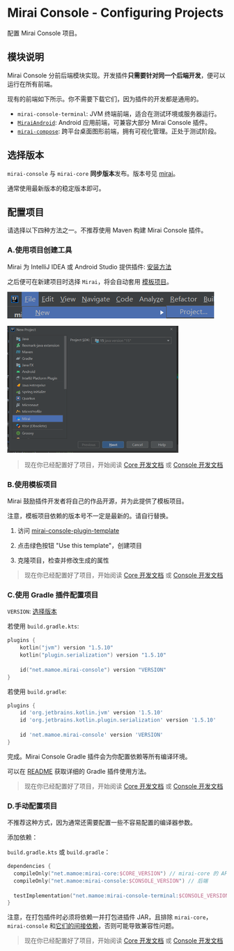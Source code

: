# Mirai Console - Configuring Projects

配置 Mirai Console 项目。

## 模块说明

Mirai Console 分前后端模块实现。开发插件**只需要针对同一个后端开发**，便可以运行在所有前端。

现有的前端如下所示。你不需要下载它们，因为插件的开发都是通用的。

- `mirai-console-terminal`: JVM 终端前端，适合在测试环境或服务器运行。
- [`MiraiAndroid`](https://github.com/mzdluo123/MiraiAndroid): Android 应用前端，可兼容大部分 Mirai Console 插件。
- [`mirai-compose`](https://github.com/sonder-joker/mirai-compose): 跨平台桌面图形前端，拥有可视化管理。正处于测试阶段。

## 选择版本

`mirai-console` 与 `mirai-core` **同步版本**发布。版本号见 [mirai](https://github.com/mamoe/mirai/blob/dev/docs/ConfiguringProjects.md#%E9%80%89%E6%8B%A9%E7%89%88%E6%9C%AC)。

通常使用最新版本的稳定版本即可。

## 配置项目

请选择以下四种方法之一。不推荐使用 Maven 构建 Mirai Console 插件。

### A.使用项目创建工具

Mirai 为 IntelliJ IDEA 或 Android Studio 提供插件: [安装方法](https://github.com/mamoe/mirai/blob/dev/docs/Preparations.md#%E5%AE%89%E8%A3%85-ide-%E6%8F%92%E4%BB%B6)

之后便可在新建项目时选择 `Mirai`，将会自动套用 [模板项目](https://github.com/project-mirai/mirai-console-plugin-template)。

![](.ConfiguringProjects_images/6d010b1a.png)

![](.ConfiguringProjects_images/a6a3b24b.png)

> 现在你已经配置好了项目，开始阅读 [Core 开发文档](https://github.com/mamoe/mirai/blob/dev/docs/CoreAPI.md) 或 [Console 开发文档](README.md#mirai-console)

### B.使用模板项目

Mirai 鼓励插件开发者将自己的作品开源，并为此提供了模板项目。

注意，模板项目依赖的版本号不一定是最新的。请自行替换。

1. 访问 [mirai-console-plugin-template](https://github.com/project-mirai/mirai-console-plugin-template)

2. 点击绿色按钮 "Use this template"，创建项目

3. 克隆项目，检查并修改生成的属性

> 现在你已经配置好了项目，开始阅读 [Core 开发文档](https://github.com/mamoe/mirai/blob/dev/docs/CoreAPI.md) 或 [Console 开发文档](README.md#mirai-console)

### C.使用 Gradle 插件配置项目

`VERSION`: [选择版本](#选择版本)

若使用 `build.gradle.kts`:
```kotlin
plugins {
    kotlin("jvm") version "1.5.10"
    kotlin("plugin.serialization") version "1.5.10"
    
    id("net.mamoe.mirai-console") version "VERSION"
}
```

若使用 `build.gradle`:
```groovy
plugins {
    id 'org.jetbrains.kotlin.jvm' version '1.5.10'
    id 'org.jetbrains.kotlin.plugin.serialization' version '1.5.10'
    
    id 'net.mamoe.mirai-console' version 'VERSION'
}
```

完成。Mirai Console Gradle 插件会为你配置依赖等所有编译环境。

可以在 [README](../tools/gradle-plugin/README.md#mirai-console-gradle-plugin) 获取详细的 Gradle 插件使用方法。

> 现在你已经配置好了项目，开始阅读 [Core 开发文档](https://github.com/mamoe/mirai/blob/dev/docs/CoreAPI.md) 或 [Console 开发文档](README.md#mirai-console)

### D.手动配置项目

不推荐这种方式，因为通常还需要配置一些不容易配置的编译器参数。

添加依赖：

`build.gradle.kts` 或 `build.gradle`：
```kotlin
dependencies {
  compileOnly("net.mamoe:mirai-core:$CORE_VERSION") // mirai-core 的 API
  compileOnly("net.mamoe:mirai-console:$CONSOLE_VERSION") // 后端
  
  testImplementation("net.mamoe:mirai-console-terminal:$CONSOLE_VERSION") // 前端, 用于启动测试
}
```

注意，在打包插件时必须将依赖一并打包进插件 JAR，且排除 `mirai-core`，`mirai-console` 和[它们的间接依赖](https://mvnrepository.com/artifact/net.mamoe/mirai-core-jvm/2.4.0)，否则可能导致兼容性问题。

> 现在你已经配置好了项目，开始阅读 [Core 开发文档](https://github.com/mamoe/mirai/blob/dev/docs/CoreAPI.md) 或 [Console 开发文档](README.md#mirai-console)
